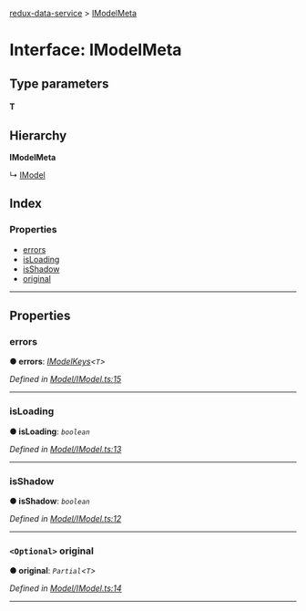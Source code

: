 [redux-data-service](../README.md) > [IModelMeta](../interfaces/imodelmeta.md)

# Interface: IModelMeta

## Type parameters
#### T 
## Hierarchy

**IModelMeta**

↳  [IModel](imodel.md)

## Index

### Properties

* [errors](imodelmeta.md#errors)
* [isLoading](imodelmeta.md#isloading)
* [isShadow](imodelmeta.md#isshadow)
* [original](imodelmeta.md#original)

---

## Properties

<a id="errors"></a>

###  errors

**● errors**: *[IModelKeys](../#imodelkeys)<`T`>*

*Defined in [Model/IModel.ts:15](https://github.com/Rediker-Software/redux-data-service/blob/9764f28/src/Model/IModel.ts#L15)*

___
<a id="isloading"></a>

###  isLoading

**● isLoading**: *`boolean`*

*Defined in [Model/IModel.ts:13](https://github.com/Rediker-Software/redux-data-service/blob/9764f28/src/Model/IModel.ts#L13)*

___
<a id="isshadow"></a>

###  isShadow

**● isShadow**: *`boolean`*

*Defined in [Model/IModel.ts:12](https://github.com/Rediker-Software/redux-data-service/blob/9764f28/src/Model/IModel.ts#L12)*

___
<a id="original"></a>

### `<Optional>` original

**● original**: *`Partial`<`T`>*

*Defined in [Model/IModel.ts:14](https://github.com/Rediker-Software/redux-data-service/blob/9764f28/src/Model/IModel.ts#L14)*

___

